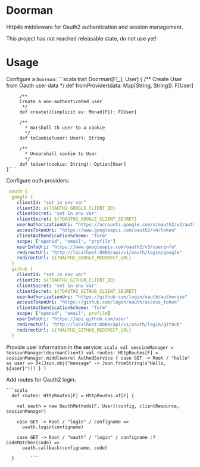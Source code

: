 # Doorman

Http4s middleware for Oauth2 authentication and session management.

This project has not reached releasable state, do not use yet!

# Usage

Configure a `Doorman`:
    ```scala
    trait Doorman[F[_], User] {
         /**
         Create User from Oauth user data
          */
         def fromProvider(data: Map[String, String]): F[User]
       
         /**
         Create a non-authenticated user
          */
         def create()(implicit ev: Monad[F]): F[User]
       
         /**
           * marshall th user to a cookie
           */
         def toCookie(user: User): String
       
         /**
           * Unmarshall cookie to User
           */
         def toUser(cookie: String): Option[User]
    }```
   
   
Configure outh providers:
```yaml
 oauth {
  google {
    clientId: "set in env var"
    clientId: ${?OAUTH2_GOOGLE_CLIENT_ID}
    clientSecret: "set in env var"
    clientSecret: ${?OAUTH2_GOOGLE_CLIENT_SECRET}
    userAuthorizationUri: "https://accounts.google.com/o/oauth2/v2/auth"
    accessTokenUri: "https://www.googleapis.com/oauth2/v4/token"
    clientAuthenticationScheme: "form"
    scope: ["openid", "email", "profile"]
    userInfoUri: "https://www.googleapis.com/oauth2/v3/userinfo"
    redirectUrl: "http://localhost:8080/api/v1/oauth/login/google"
    redirectUrl: ${?OAUTH2_GOOGLE_REDIRECT_URL}
  }
  github {
    clientId: "set in env var"
    clientId: ${?OAUTH2_GITHUB_CLIENT_ID}
    clientSecret: "set in env var"
    clientSecret: ${?OAUTH2_GITHUB_CLIENT_SECRET}
    userAuthorizationUri: "https://github.com/login/oauth/authorize"
    accessTokenUri: "https://github.com/login/oauth/access_token"
    clientAuthenticationScheme: "form"
    scope: ["openid", "email", profile]
    userInfoUri: "https://api.github.com/user"
    redirectUrl: "http://localhost:8080/api/v1/oauth/login/github"
    redirectUrl: ${?OAUTH2_GITHUB_REDIRECT_URL}
  }
````
   
   
Provide user information in the service:
    ```scala
    val sessionManager = SessionManager(doormanClient)
    val routes: HttpRoutes[F] = sessionManager.middleware(
        AuthedService {
          case GET -> Root / "hello"  as user =>
            Ok(Json.obj("message" -> Json.fromString(s"Hello, ${user}")))
        }
      )```
      
      
Add routes for Oauth2 login:

    ```scala
      def routes: HttpRoutes[F] = HttpRoutes.of[F] {
      
        val oauth = new OauthMethods[F, User](config, clientResource, sessionManager)
        
        case GET -> Root / "login" / configname =>
          oauth.login(configname)
    
        case GET -> Root / "oauth" / "login" / configname :? CodeMatcher(code) =>
          oauth.callback(configname, code)
    
      }      ```
      

